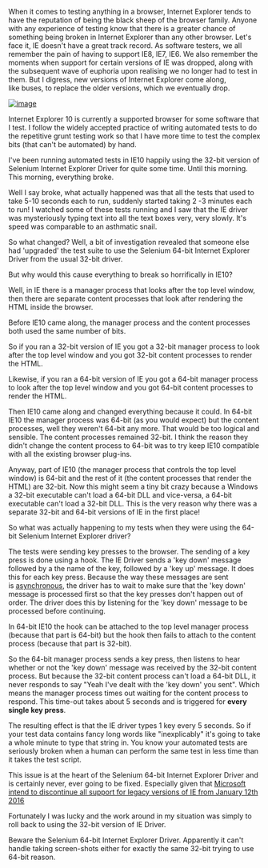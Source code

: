 When it comes to testing anything in a browser, Internet Explorer tends to have the reputation of being the black sheep of the browser family. Anyone with any experience of testing know that there is a greater chance of something being broken in Internet Explorer than any other browser. Let's face it, IE doesn't have a great track record. As software testers, we all remember the pain of having to support IE8, IE7, IE6. We also remember the moments when support for certain versions of IE was dropped, along with the subsequent wave of euphoria upon realising we no longer had to test in them. But I digress, new versions of Internet Explorer come along, like buses, to replace the older versions, which we eventually drop.



[![image](http://3.bp.blogspot.com/-jHgB20CTF74/VkTx_A0NvXI/AAAAAAAABa8/nTdyi_aTYts/s320/slowpoke.jpg)](http://3.bp.blogspot.com/-jHgB20CTF74/VkTx_A0NvXI/AAAAAAAABa8/nTdyi_aTYts/s1600/slowpoke.jpg)



Internet Explorer 10 is currently a supported browser for some software that I test. I follow the widely accepted practice of writing automated tests to do the repetitive grunt testing work so that I have more time to test the complex bits (that can't be automated) by hand.


I've been running automated tests in IE10 happily using the 32-bit version of Selenium Internet Explorer Driver for quite some time. Until this morning. This morning, everything broke. 


Well I say broke, what actually happened was that all the tests that used to take 5-10 seconds each to run, suddenly started taking 2 -3 minutes each to run! I watched some of these tests running and I saw that the IE driver was mysteriously typing text into all the text boxes very, very slowly. It's speed was comparable to an asthmatic snail.


So what changed? Well, a bit of investigation revealed that someone else had 'upgraded' the test suite to use the Selenium 64-bit Internet Explorer Driver from the usual 32-bit driver.



But why would this cause everything to break so horrifically in IE10?



Well, in IE there is a manager process that looks after the top level window, then there are separate content processes that look after rendering the HTML inside the browser.


Before IE10 came along, the manager process and the content processes both used the same number of bits.


So if you ran a 32-bit version of IE you got a 32-bit manager process to look after the top level window and you got 32-bit content processes to render the HTML.


Likewise, if you ran a 64-bit version of IE you got a 64-bit manager process to look after the top level window and you got 64-bit content processes to render the HTML.


Then IE10 came along and changed everything because it could. In 64-bit IE10 the manager process was 64-bit (as you would expect) but the content processes, well they weren't 64-bit any more. That would be too logical and sensible. The content processes remained 32-bit. I think the reason they didn't change the content process to 64-bit was to try keep IE10 compatible with all the existing browser plug-ins.


Anyway, part of IE10 (the manager process that controls the top level window) is 64-bit and the rest of it (the content processes that render the HTML) are 32-bit. Now this might seem a tiny bit crazy because a Windows a 32-bit executable can't load a 64-bit DLL and vice-versa, a 64-bit executable can't load a 32-bit DLL. This is the very reason why there was a separate 32-bit and 64-bit versions of IE in the first place!



So what was actually happening to my tests when they were using the 64-bit Selenium Internet Explorer driver?



The tests were sending key presses to the browser. The sending of a key press is done using a hook. The IE Driver sends a 'key down' message followed by a the name of the key, followed by a 'key up' message. It does this for each key press. Because the way these messages are sent is [asynchronous](”http://searchnetworking.techtarget.com/definition/asynchronous”), the driver has to wait to make sure that the 'key down' message is processed first so that the key presses don't happen out of order. The driver does this by listening for the 'key down' message to be processed before continuing.  


In 64-bit IE10 the hook can be attached to the top level manager process (because that part is 64-bit) but the hook then fails to attach to the content process (because that part is 32-bit).  


So the 64-bit manager process sends a key press, then listens to hear whether or not the 'key down' message was received by the 32-bit content process. But because the 32-bit content process can't load a 64-bit DLL, it never responds to say "Yeah I've dealt with the 'key down' you sent". Which means the manager process times out waiting for the content process to respond. This time-out takes about 5 seconds and is triggered for **every single key press**. 


The resulting effect is that the IE driver types 1 key every 5 seconds. So if your test data contains fancy long words like "inexplicably" it's going to take a whole minute to type that string in. You know your automated tests are seriously broken when a human can perform the same test in less time than it takes the test script.   


This issue is at the heart of the Selenium 64-bit Internet Explorer Driver and is certainly never, ever going to be fixed.  Especially given that [Microsoft intend to discontinue all support for legacy versions of IE from January 12th 2016](”https://support.microsoft.com/en-us/gp/microsoft-internet-explorer”)


Fortunately I was lucky and the work around in my situation was simply to roll back to using the 32-bit version of IE Driver. 


Beware the Selenium 64-bit Internet Explorer Driver. Apparently it can't handle taking screen-shots either for exactly the same 32-bit trying to use 64-bit reason.

